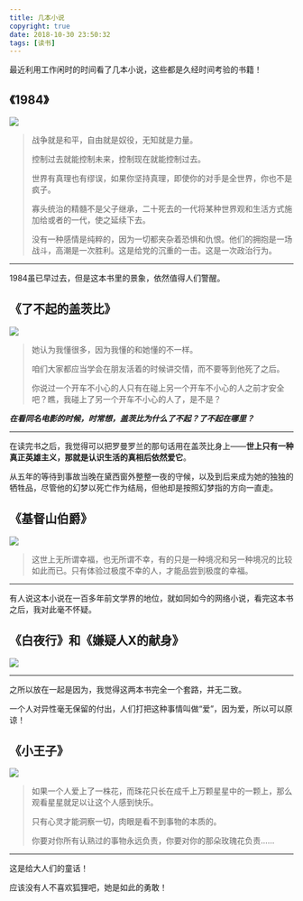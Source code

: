 ```yaml
---
title: 几本小说
copyright: true
date: 2018-10-30 23:50:32
tags: [读书]
---
```


最近利用工作闲时的时间看了几本小说，这些都是久经时间考验的书籍！

<!--more-->

## 《1984》

![](http://dengwq.oss-cn-hangzhou.aliyuncs.com/18-10-30/19740370.jpg)

> 战争就是和平，自由就是奴役，无知就是力量。
>
> 控制过去就能控制未来，控制现在就能控制过去。
>
> 世界有真理也有缪误，如果你坚持真理，即使你的对手是全世界，你也不是疯子。
>
> 寡头统治的精髓不是父子继承，二十死去的一代将某种世界观和生活方式施加给或者的一代，使之延续下去。
>
> 没有一种感情是纯粹的，因为一切都夹杂着恐惧和仇恨。他们的拥抱是一场战斗，高潮是一次胜利。这是给党的沉重的一击。这是一次政治行为。

------

1984虽已早过去，但是这本书里的景象，依然值得人们警醒。



## 《了不起的盖茨比》

![](http://dengwq.oss-cn-hangzhou.aliyuncs.com/18-10-31/89042782.jpg)

> 她认为我懂很多，因为我懂的和她懂的不一样。
>
> 咱们大家都应当学会在朋友活着的时候讲交情，而不要等到他死了之后。
>
> 你说过一个开车不小心的人只有在碰上另一个开车不小心的人之前才安全吧？瞧，我碰上了另一个开车不小心的人了，是不是？



***在看同名电影的时候，时常想，盖茨比为什么了不起？了不起在哪里？***

------

在读完书之后，我觉得可以把罗曼罗兰的那句话用在盖茨比身上——**世上只有一种真正英雄主义，那就是认识生活的真相后依然爱它**。

从五年的等待到事故当晚在黛西窗外整整一夜的守候，以及到后来成为她的独独的牺牲品，尽管他的幻梦以死亡作为结局，但他却是按照幻梦指的方向一直走。

## 《基督山伯爵》

![](http://dengwq.oss-cn-hangzhou.aliyuncs.com/18-10-31/8237027.jpg)

> 这世上无所谓幸福，也无所谓不幸，有的只是一种境况和另一种境况的比较如此而已。只有体验过极度不幸的人，才能品尝到极度的幸福。

------

有人说这本小说在一百多年前文学界的地位，就如同如今的网络小说，看完这本书之后，我对此毫不怀疑。

## 《白夜行》和《嫌疑人X的献身》

![](http://dengwq.oss-cn-hangzhou.aliyuncs.com/18-10-31/46627563.jpg)

------

之所以放在一起是因为，我觉得这两本书完全一个套路，并无二致。

一个人对异性毫无保留的付出，人们打把这种事情叫做“爱”，因为爱，所以可以原谅！



## 《小王子》

![](http://dengwq.oss-cn-hangzhou.aliyuncs.com/18-10-31/52352104.jpg)

> 如果一个人爱上了一株花，而珠花只长在成千上万颗星星中的一颗上，那么观看星星就足以让这个人感到快乐。
>
> 只有心灵才能洞察一切，肉眼是看不到事物的本质的。
>
> 你要对你所有认熟过的事物永远负责，你要对你的那朵玫瑰花负责……

------

这是给大人们的童话！

应该没有人不喜欢狐狸吧，她是如此的勇敢！